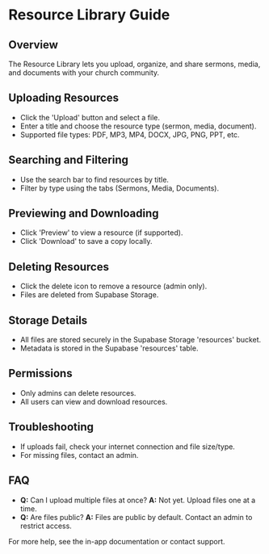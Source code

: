# Resource Library Guide

## Overview
The Resource Library lets you upload, organize, and share sermons, media, and documents with your church community.

## Uploading Resources
- Click the 'Upload' button and select a file.
- Enter a title and choose the resource type (sermon, media, document).
- Supported file types: PDF, MP3, MP4, DOCX, JPG, PNG, PPT, etc.

## Searching and Filtering
- Use the search bar to find resources by title.
- Filter by type using the tabs (Sermons, Media, Documents).

## Previewing and Downloading
- Click 'Preview' to view a resource (if supported).
- Click 'Download' to save a copy locally.

## Deleting Resources
- Click the delete icon to remove a resource (admin only).
- Files are deleted from Supabase Storage.

## Storage Details
- All files are stored securely in the Supabase Storage 'resources' bucket.
- Metadata is stored in the Supabase 'resources' table.

## Permissions
- Only admins can delete resources.
- All users can view and download resources.

## Troubleshooting
- If uploads fail, check your internet connection and file size/type.
- For missing files, contact an admin.

## FAQ
- **Q:** Can I upload multiple files at once?
  **A:** Not yet. Upload files one at a time.
- **Q:** Are files public?
  **A:** Files are public by default. Contact an admin to restrict access.

For more help, see the in-app documentation or contact support. 